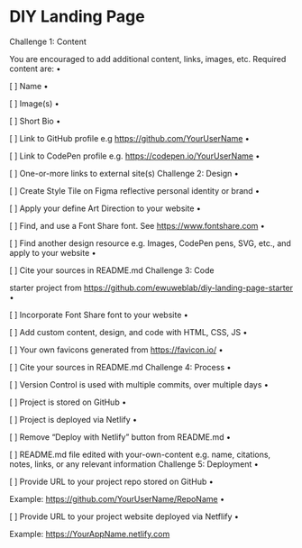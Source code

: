 # DIY Landing Page

Challenge 1: Content

You are encouraged to add additional content, links, images, etc. Required content are:
•

[ ] Name
•

[ ] Image(s)
•

[ ] Short Bio
•

[ ] Link to GitHub profile e.g https://github.com/YourUserName
•

[ ] Link to CodePen profile e.g. https://codepen.io/YourUserName
•

[ ] One-or-more links to external site(s)
Challenge 2: Design
•

[ ] Create Style Tile on Figma reflective personal identity or brand
•

[ ] Apply your define Art Direction to your website
•

[ ] Find, and use a Font Share font. See https://www.fontshare.com
•

[ ] Find another design resource e.g. Images, CodePen pens, SVG, etc., and apply to your website
•

[ ] Cite your sources in README.md
Challenge 3: Code

starter project from https://github.com/ewuweblab/diy-landing-page-starter
•

[ ] Incorporate Font Share font to your website
•

[ ] Add custom content, design, and code with HTML, CSS, JS
•

[ ] Your own favicons generated from https://favicon.io/
•

[ ] Cite your sources in README.md
Challenge 4: Process
•

[ ] Version Control is used with multiple commits, over multiple days
•

[ ] Project is stored on GitHub
•

[ ] Project is deployed via Netlify
•

[ ] Remove “Deploy with Netlify” button from README.md
•

[ ] README.md file edited with your-own-content e.g. name, citations, notes, links, or any relevant information
Challenge 5: Deployment
•

[ ] Provide URL to your project repo stored on GitHub
•

Example: https://github.com/YourUserName/RepoName
•

[ ] Provide URL to your project website deployed via Netflify
•

Example: https://YourAppName.netlify.com
